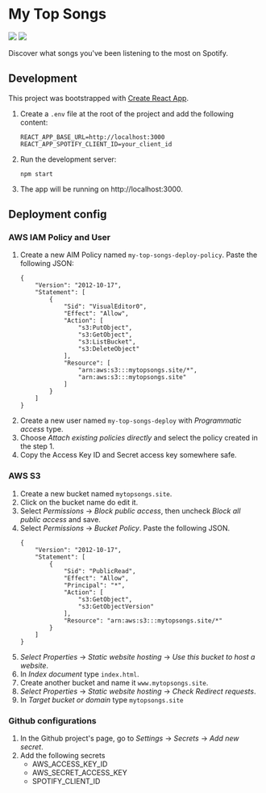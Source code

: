 # My Top Songs

![](https://github.com/rbika/my-top-songs/workflows/Prod%20Continuous%20Deployment/badge.svg) ![](https://github.com/rbika/my-top-songs/workflows/Staging%20Continuous%20Deployment/badge.svg)

Discover what songs you've been listening to the most on Spotify.

## Development

This project was bootstrapped with [Create React App](https://github.com/facebook/create-react-app).

1. Create a `.env` file at the root of the project and add the following content:
    ```
    REACT_APP_BASE_URL=http://localhost:3000
    REACT_APP_SPOTIFY_CLIENT_ID=your_client_id
    ```

2. Run the development server:
    ```
    npm start
    ```

3. The app will be running on http://localhost:3000.

## Deployment config

### AWS IAM Policy and User

1. Create a new AIM Policy named `my-top-songs-deploy-policy`. Paste the following JSON:
    ```
    {
        "Version": "2012-10-17",
        "Statement": [
            {
                "Sid": "VisualEditor0",
                "Effect": "Allow",
                "Action": [
                    "s3:PutObject",
                    "s3:GetObject",
                    "s3:ListBucket",
                    "s3:DeleteObject"
                ],
                "Resource": [
                    "arn:aws:s3:::mytopsongs.site/*",
                    "arn:aws:s3:::mytopsongs.site"
                ]
            }
        ]
    }
    ```
1. Create a new user named `my-top-songs-deploy` with *Programmatic access* type.
1. Choose *Attach existing policies directly* and select the policy created in the step 1.
1. Copy the Access Key ID and Secret access key somewhere safe.

### AWS S3

1. Create a new bucket named `mytopsongs.site`.
1. Click on the bucket name do edit it.
1. Select *Permissions* → *Block public access*, then uncheck *Block all public access* and save.
1. Select *Permissions* → *Bucket Policy*. Paste the following JSON.
    ```
    {
        "Version": "2012-10-17",
        "Statement": [
            {
                "Sid": "PublicRead",
                "Effect": "Allow",
                "Principal": "*",
                "Action": [
                    "s3:GetObject",
                    "s3:GetObjectVersion"
                ],
                "Resource": "arn:aws:s3:::mytopsongs.site/*"
            }
        ]
    }
    ```
1. *Select Properties* → *Static website hosting* → *Use this bucket to host a website*.
1. In *Index document* type `index.html`.
1. Create another bucket and name it `www.mytopsongs.site`.
1. *Select Properties* → *Static website hosting* → *Check Redirect requests*.
1. In *Target bucket or domain* type `mytopsongs.site`

### Github configurations

1. In the Github project's page, go to *Settings* → *Secrets* → *Add new secret*.
1. Add the following secrets
    - AWS_ACCESS_KEY_ID
    - AWS_SECRET_ACCESS_KEY
    - SPOTIFY_CLIENT_ID
